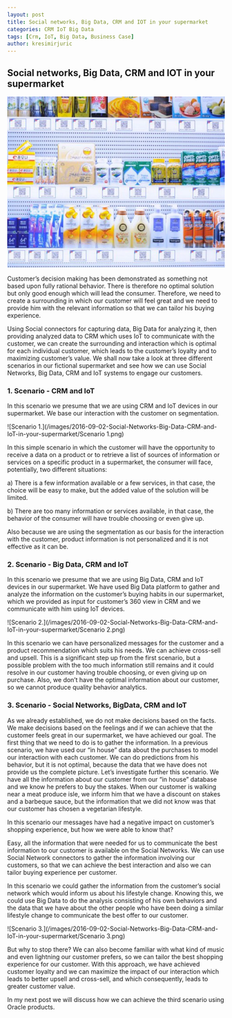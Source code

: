 ```yaml
---
layout: post
title: Social networks, Big Data, CRM and IOT in your supermarket
categories: CRM IoT Big Data
tags: [Crm, IoT, Big Data, Business Case]
author: kresimirjuric
---
```


## Social networks, Big Data, CRM and IOT in your supermarket ##

![Cover](/images/2016-09-02-Social-Networks-Big-Data-CRM-and-IoT-in-your-supermarket/Cover.png)

Customer’s decision making has been demonstrated as something not based upon fully rational behavior. There is therefore no optimal solution but only good enough which will lead the consumer. Therefore, we need to create a surrounding in which our customer will feel great and we need to provide him with the relevant information so that we can tailor his buying experience.

Using Social connectors for capturing data, Big Data for analyzing it, then providing analyzed data to CRM which uses IoT to communicate with the customer, we can create the surrounding and interaction which is optimal for each individual customer, which leads to the customer’s loyalty and to maximizing customer’s value.
We shall now take a look at three different scenarios in our fictional supermarket and see how we can use Social Networks, Big Data, CRM and IoT systems to engage our customers.

### 1. Scenario - CRM and IoT ###

In this scenario we presume that we are using CRM and IoT devices in our supermarket. We base our interaction with the customer on segmentation.

![Scenario 1.](/images/2016-09-02-Social-Networks-Big-Data-CRM-and-IoT-in-your-supermarket/Scenario 1.png)

In this simple scenario in which the customer will have the opportunity to receive a data on a product or to retrieve a list of sources of information or services on a specific product in a supermarket, the consumer will face, potentially, two different situations:

a)	   There is a few information available or a few services, in that case, the choice will be easy to make, but the added value of the solution will be limited.

b)	   There are too many information or services available, in that case, the behavior of the consumer will have trouble choosing or even give up.

Also because we are using the segmentation as our basis for the interaction with the customer, product information is not personalized and it is not effective as it can be.


### 2. Scenario - Big Data, CRM and IoT ###

In this scenario we presume that we are using Big Data, CRM and IoT devices in our supermarket. We have used Big Data platform to gather and analyze the information on the customer’s buying habits in our supermarket, which we provided as input for customer’s 360 view in CRM and we communicate with him using IoT devices.

![Scenario 2.](/images/2016-09-02-Social-Networks-Big-Data-CRM-and-IoT-in-your-supermarket/Scenario 2.png)


In this scenario we can have personalized messages for the customer and a product recommendation which suits his needs. We can achieve cross-sell and upsell.
This is a significant step up from the first scenario, but a possible problem with the too much information still remains and it could resolve in our customer having trouble choosing, or even giving up on purchase. Also, we don’t have the optimal information about our customer, so we cannot produce quality behavior analytics.


### 3. Scenario - Social Networks, BigData, CRM and IoT ###


As we already established, we do not make decisions based on the facts. We make decisions based on the feelings and if we can achieve that the customer feels great in our supermarket, we have achieved our goal.
The first thing that we need to do is to gather the information. In a previous scenario, we have used our “in house” data about the purchases to model our interaction with each customer.
We can do predictions from his behavior, but it is not optimal, because the data that we have does not provide us the complete picture.
Let’s investigate further this scenario. We have all the information about our customer from our “in house” database and we know he prefers to buy the stakes. When our customer is walking near a meat produce isle, we inform him that we have a discount on stakes and a barbeque sauce, but the information that we did not know was that our customer has chosen a vegetarian lifestyle.

In this scenario our messages have had a negative impact on customer’s shopping experience, but how we were able to know that?

Easy, all the information that were needed for us to communicate the best information to our customer is available on the Social Networks. We can use Social Network connectors to gather the information involving our customers, so that we can achieve the best interaction and also we can tailor buying experience per customer.

In this scenario we could gather the information from the customer’s social network which would inform us about his lifestyle change. Knowing this, we could use Big Data to do the analysis consisting of his own behaviors and the data that we have about the other people who have been doing a similar lifestyle change to communicate the best offer to our customer.

![Scenario 3.](/images/2016-09-02-Social-Networks-Big-Data-CRM-and-IoT-in-your-supermarket/Scenario 3.png)

But why to stop there? We can also become familiar with what kind of music and even lightning our customer prefers, so we can tailor the best shopping experience for our customer.
With this approach, we have achieved customer loyalty and we can maximize the impact of our interaction which leads to better upsell and cross-sell, and which consequently, leads to greater customer value.


In my next post we will discuss how we can achieve the third scenario using Oracle products.
